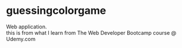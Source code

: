 # guessingcolorgame
Web application.<br />
this is from what I learn from The Web Developer Bootcamp course @ Udemy.com <br />
